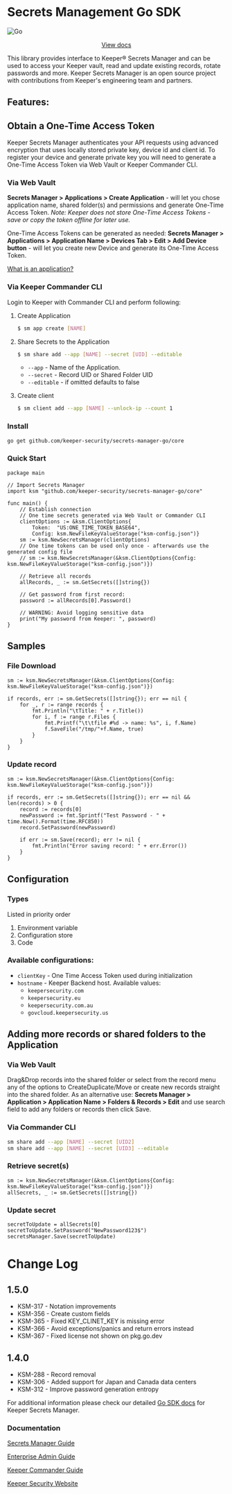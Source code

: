 # Secrets Management Go SDK

![Go](https://github.com/keeper-security/secrets-manager-go/actions/workflows/test.go.yml/badge.svg)

<p align="center">
  <a href="https://docs.keeper.io/secrets-manager/secrets-manager/developer-sdk-library/golang-sdk">View docs</a>
</p>

This library provides interface to Keeper® Secrets Manager and can be used to access your Keeper vault, read and update existing records, rotate passwords and more. Keeper Secrets Manager is an open source project with contributions from Keeper's engineering team and partners.

## Features:

## Obtain a One-Time Access Token
Keeper Secrets Manager authenticates your API requests using advanced encryption that uses locally stored private key, device id and client id.
To register your device and generate private key you will need to generate a One-Time Access Token via Web Vault or Keeper Commander CLI.

### Via Web Vault
**Secrets Manager > Applications > Create Application** - will let you chose application name, shared folder(s) and permissions and generate One-Time Access Token. _Note: Keeper does not store One-Time Access Tokens - save or copy the token offline for later use._

One-Time Access Tokens can be generated as needed: **Secrets Manager > Applications > Application Name > Devices Tab > Edit > Add Device button** - will let you create new Device and generate its One-Time Access Token.

[What is an application?](https://docs.keeper.io/secrets-manager/secrets-manager/overview/terminology)

### Via Keeper Commander CLI
Login to Keeper with Commander CLI and perform following:
1. Create Application
    ```bash
   $ sm app create [NAME]
    ```

2. Share Secrets to the Application
    ```bash
   $ sm share add --app [NAME] --secret [UID] --editable
    ```
    - `--app` - Name of the Application.
    - `--secret` - Record UID or Shared Folder UID
    - `--editable` - if omitted defaults to false

3. Create client
    ```bash
   $ sm client add --app [NAME] --unlock-ip --count 1
    ```

### Install
```bash
go get github.com/keeper-security/secrets-manager-go/core
```

### Quick Start

```golang
package main

// Import Secrets Manager
import ksm "github.com/keeper-security/secrets-manager-go/core"

func main() {
	// Establish connection
	// One time secrets generated via Web Vault or Commander CLI
	clientOptions := &ksm.ClientOptions{
		Token:  "US:ONE_TIME_TOKEN_BASE64",
		Config: ksm.NewFileKeyValueStorage("ksm-config.json")}
	sm := ksm.NewSecretsManager(clientOptions)
	// One time tokens can be used only once - afterwards use the generated config file
	// sm := ksm.NewSecretsManager(&ksm.ClientOptions{Config: ksm.NewFileKeyValueStorage("ksm-config.json")})

	// Retrieve all records
	allRecords, _ := sm.GetSecrets([]string{})

	// Get password from first record:
	password := allRecords[0].Password()

	// WARNING: Avoid logging sensitive data
	print("My password from Keeper: ", password)
}
```

## Samples
### File Download
```golang
sm := ksm.NewSecretsManager(&ksm.ClientOptions{Config: ksm.NewFileKeyValueStorage("ksm-config.json")})

if records, err := sm.GetSecrets([]string{}); err == nil {
	for _, r := range records {
		fmt.Println("\tTitle: " + r.Title())
		for i, f := range r.Files {
			fmt.Printf("\t\tfile #%d -> name: %s", i, f.Name)
			f.SaveFile("/tmp/"+f.Name, true)
		}
	}
}
```

### Update record
```golang
sm := ksm.NewSecretsManager(&ksm.ClientOptions{Config: ksm.NewFileKeyValueStorage("ksm-config.json")})

if records, err := sm.GetSecrets([]string{}); err == nil && len(records) > 0 {
	record := records[0]
	newPassword := fmt.Sprintf("Test Password - " + time.Now().Format(time.RFC850))
	record.SetPassword(newPassword)

	if err := sm.Save(record); err != nil {
		fmt.Println("Error saving record: " + err.Error())
	}
}
```

## Configuration

### Types

Listed in priority order
1. Environment variable
1. Configuration store
1. Code

### Available configurations:

- `clientKey` - One Time Access Token used during initialization
- `hostname` - Keeper Backend host. Available values:
    - `keepersecurity.com`
    - `keepersecurity.eu`
    - `keepersecurity.com.au`
    - `govcloud.keepersecurity.us`

## Adding more records or shared folders to the Application

### Via Web Vault
Drag&Drop records into the shared folder or select from the record menu any of the options to CreateDuplicate/Move or create new records straight into the shared folder. As an alternative use: **Secrets Manager > Application > Application Name > Folders & Records > Edit** and use search field to add any folders or records then click Save.

### Via Commander CLI
```bash
sm share add --app [NAME] --secret [UID2]
sm share add --app [NAME] --secret [UID3] --editable
```

### Retrieve secret(s)
```golang
sm := ksm.NewSecretsManager(&ksm.ClientOptions{Config: ksm.NewFileKeyValueStorage("ksm-config.json")})
allSecrets, _ := sm.GetSecrets([]string{})
```

### Update secret
```golang
secretToUpdate = allSecrets[0]
secretToUpdate.SetPassword("NewPassword123$")
secretsManager.Save(secretToUpdate)
```

# Change Log

## 1.5.0

* KSM-317 - Notation improvements
* KSM-356 - Create custom fields
* KSM-365 - Fixed KEY_CLINET_KEY is missing error
* KSM-366 - Avoid exceptions/panics and return errors instead
* KSM-367 - Fixed license not shown on pkg.go.dev

## 1.4.0

* KSM-288 - Record removal
* KSM-306 - Added support for Japan and Canada data centers
* KSM-312 - Improve password generation entropy

For additional information please check our detailed [Go SDK docs](https://docs.keeper.io/secrets-manager/secrets-manager/developer-sdk-library/golang-sdk) for Keeper Secrets Manager.

### Documentation
[Secrets Manager Guide](https://docs.keeper.io/secrets-manager/secrets-manager/overview)

[Enterprise Admin Guide](https://docs.keeper.io/enterprise-guide/)

[Keeper Commander Guide](https://docs.keeper.io/secrets-manager/commander-cli/overview)

[Keeper Security Website](https://www.keepersecurity.com/secrets-manager.html)